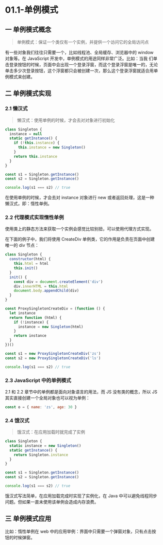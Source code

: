 # 01.1-单例模式

## 一 单例模式概念

> 单例模式：保证一个类仅有一个实例，并提供一个访问它的全局访问点

有一些对象我们往往只需要一个，比如线程池、全局缓存、浏览器中的 window 对象等。在 JavaScript 开发中，单例模式的用途同样非常广泛。比如：当我
们单击登录按钮的时候，页面中会出现一个登录浮窗，而这个登录浮窗是唯一的，无论单击多少次登录按钮，这个浮窗都只会被创建一次，那么这个登录浮窗就适合用单例模式来创建。

## 二 单例模式实现

### 2.1 懒汉式

> 懒汉式：使用单例的时候，才会去对对象进行初始化

```js
class Singleton {
  instance = null
  static getInstance() {
    if (!this.instance) {
      this.instance = new Singleton()
    }
    return this.instance
  }
}

const s1 = Singleton.getInstance()
const s2 = Singleton.getInstance()

console.log(s1 === s2) // true
```

在使用单例的时候，才会去对 instance 对象进行 new 或者返回处理，这是一种懒汉式，即：惰性单例。

### 2.2 代理模式实现惰性单例

使用类上的静态方法来获取一个实例会感觉比较别扭，可以使用代理方式实现。

在下面的例子中，我们将使用 CreateDiv 单例类，它的作用是负责在页面中创建唯一的 div 节点：

```js
class Singleton {
  constructor(html) {
    this.html = html
    this.init()
  }
  init() {
    const div = document.createElement('div')
    div.innerHTML = this.html
    document.body.appendChild(div)
  }
}

const ProxySingletonCreateDiv = (function () {
  let instance
  return function (html) {
    if (!instance) {
      instance = new Singleton(html)
    }
    return instance
  }
})()

const s1 = new ProxySingletonCreateDiv('zs')
const s2 = new ProxySingletonCreateDiv('ls')

console.log(s1 === s2) // true
```

### 2.3 JavaScript 中的单例模式

2.1 和 2.2 章节中的单例都是面向对象语言的用法，而 JS 没有类的概念，所以 JS 其实直接创建一个全局对象也可以视为单例：

```js
const o = { name: 'zs', age: 30 }
```

### 2.4 饿汉式

> 饿汉式：在应用加载时就完成了实例

```js
class Singleton {
  static instance = new Singleton()
  static getInstance() {
    return Singleton.instance
  }
}

const s1 = Singleton.getInstance()
const s2 = Singleton.getInstance()

console.log(s1 === s2) // true
```

饿汉式写法简单，在应用加载完成时实现了实例化，在 Java 中可以避免线程同步问题。但如果一直未使用该单例会造成内存浪费。

## 三 单例模式应用

比如：惰性单例在 web 中的应用举例：界面中只需要一个弹窗对象，只有点击按钮的时候弹窗。
